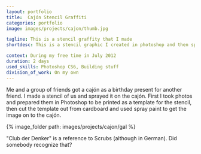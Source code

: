 ```yaml
---
layout: portfolio
title:  Cajón Stencil Graffiti
categories: portfolio
image: images/projects/cajon/thumb.jpg

tagline: This is a stencil graffity that I made
shortdesc: This is a stencil graphic I created in photoshop and then sprayed painted on that cajón.

context: During my free time in July 2012
duration: 2 days
used_skills: Photoshop CS6, Building stuff
division_of_work: On my own
---
```


Me and a group of friends got a cajón as a birthday present for another friend. I made a stencil of us and sprayed it on the cajón. First I took photos and prepared them in Photoshop to be printed as a template for the stencil, then cut the template out from cardboard and used spray paint to get the image on to the cajón.


{% image_folder path: images/projects/cajon/gal %}

"Club der Denker" is a reference to Scrubs (although in German). Did somebody recognize that?
